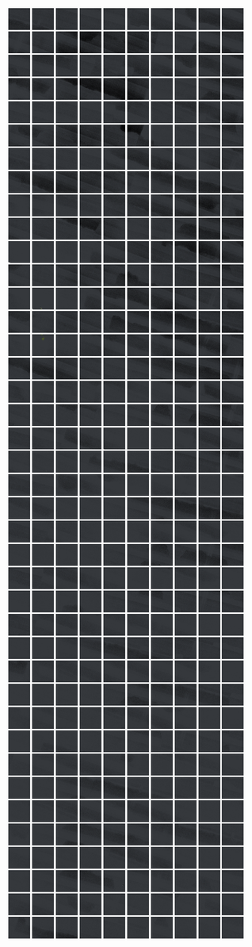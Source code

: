 <html>
<div>
<img src="https://github.com/HakkaTjakka/NL_TILE_MAP/blob/main/18/626/-1064/r.6260.-10640.png" height="44" width="44">
<img src="https://github.com/HakkaTjakka/NL_TILE_MAP/blob/main/18/626/-1064/r.6261.-10640.png" height="44" width="44">
<img src="https://github.com/HakkaTjakka/NL_TILE_MAP/blob/main/18/626/-1064/r.6262.-10640.png" height="44" width="44">
<img src="https://github.com/HakkaTjakka/NL_TILE_MAP/blob/main/18/626/-1064/r.6263.-10640.png" height="44" width="44">
<img src="https://github.com/HakkaTjakka/NL_TILE_MAP/blob/main/18/626/-1064/r.6264.-10640.png" height="44" width="44">
<img src="https://github.com/HakkaTjakka/NL_TILE_MAP/blob/main/18/626/-1064/r.6265.-10640.png" height="44" width="44">
<img src="https://github.com/HakkaTjakka/NL_TILE_MAP/blob/main/18/626/-1064/r.6266.-10640.png" height="44" width="44">
<img src="https://github.com/HakkaTjakka/NL_TILE_MAP/blob/main/18/626/-1064/r.6267.-10640.png" height="44" width="44">
<img src="https://github.com/HakkaTjakka/NL_TILE_MAP/blob/main/18/626/-1064/r.6268.-10640.png" height="44" width="44">
<img src="https://github.com/HakkaTjakka/NL_TILE_MAP/blob/main/18/626/-1064/r.6269.-10640.png" height="44" width="44">
<img src="https://github.com/HakkaTjakka/NL_TILE_MAP/blob/main/18/627/-1064/r.6270.-10640.png" height="44" width="44">
<img src="https://github.com/HakkaTjakka/NL_TILE_MAP/blob/main/18/627/-1064/r.6271.-10640.png" height="44" width="44">
<img src="https://github.com/HakkaTjakka/NL_TILE_MAP/blob/main/18/627/-1064/r.6272.-10640.png" height="44" width="44">
<img src="https://github.com/HakkaTjakka/NL_TILE_MAP/blob/main/18/627/-1064/r.6273.-10640.png" height="44" width="44">
<img src="https://github.com/HakkaTjakka/NL_TILE_MAP/blob/main/18/627/-1064/r.6274.-10640.png" height="44" width="44">
<img src="https://github.com/HakkaTjakka/NL_TILE_MAP/blob/main/18/627/-1064/r.6275.-10640.png" height="44" width="44">
<img src="https://github.com/HakkaTjakka/NL_TILE_MAP/blob/main/18/627/-1064/r.6276.-10640.png" height="44" width="44">
<img src="https://github.com/HakkaTjakka/NL_TILE_MAP/blob/main/18/627/-1064/r.6277.-10640.png" height="44" width="44">
<img src="https://github.com/HakkaTjakka/NL_TILE_MAP/blob/main/18/627/-1064/r.6278.-10640.png" height="44" width="44">
<img src="https://github.com/HakkaTjakka/NL_TILE_MAP/blob/main/18/627/-1064/r.6279.-10640.png" height="44" width="44">
<br>
<img src="https://github.com/HakkaTjakka/NL_TILE_MAP/blob/main/18/626/-1064/r.6260.-10639.png" height="44" width="44">
<img src="https://github.com/HakkaTjakka/NL_TILE_MAP/blob/main/18/626/-1064/r.6261.-10639.png" height="44" width="44">
<img src="https://github.com/HakkaTjakka/NL_TILE_MAP/blob/main/18/626/-1064/r.6262.-10639.png" height="44" width="44">
<img src="https://github.com/HakkaTjakka/NL_TILE_MAP/blob/main/18/626/-1064/r.6263.-10639.png" height="44" width="44">
<img src="https://github.com/HakkaTjakka/NL_TILE_MAP/blob/main/18/626/-1064/r.6264.-10639.png" height="44" width="44">
<img src="https://github.com/HakkaTjakka/NL_TILE_MAP/blob/main/18/626/-1064/r.6265.-10639.png" height="44" width="44">
<img src="https://github.com/HakkaTjakka/NL_TILE_MAP/blob/main/18/626/-1064/r.6266.-10639.png" height="44" width="44">
<img src="https://github.com/HakkaTjakka/NL_TILE_MAP/blob/main/18/626/-1064/r.6267.-10639.png" height="44" width="44">
<img src="https://github.com/HakkaTjakka/NL_TILE_MAP/blob/main/18/626/-1064/r.6268.-10639.png" height="44" width="44">
<img src="https://github.com/HakkaTjakka/NL_TILE_MAP/blob/main/18/626/-1064/r.6269.-10639.png" height="44" width="44">
<img src="https://github.com/HakkaTjakka/NL_TILE_MAP/blob/main/18/627/-1064/r.6270.-10639.png" height="44" width="44">
<img src="https://github.com/HakkaTjakka/NL_TILE_MAP/blob/main/18/627/-1064/r.6271.-10639.png" height="44" width="44">
<img src="https://github.com/HakkaTjakka/NL_TILE_MAP/blob/main/18/627/-1064/r.6272.-10639.png" height="44" width="44">
<img src="https://github.com/HakkaTjakka/NL_TILE_MAP/blob/main/18/627/-1064/r.6273.-10639.png" height="44" width="44">
<img src="https://github.com/HakkaTjakka/NL_TILE_MAP/blob/main/18/627/-1064/r.6274.-10639.png" height="44" width="44">
<img src="https://github.com/HakkaTjakka/NL_TILE_MAP/blob/main/18/627/-1064/r.6275.-10639.png" height="44" width="44">
<img src="https://github.com/HakkaTjakka/NL_TILE_MAP/blob/main/18/627/-1064/r.6276.-10639.png" height="44" width="44">
<img src="https://github.com/HakkaTjakka/NL_TILE_MAP/blob/main/18/627/-1064/r.6277.-10639.png" height="44" width="44">
<img src="https://github.com/HakkaTjakka/NL_TILE_MAP/blob/main/18/627/-1064/r.6278.-10639.png" height="44" width="44">
<img src="https://github.com/HakkaTjakka/NL_TILE_MAP/blob/main/18/627/-1064/r.6279.-10639.png" height="44" width="44">
<br>
<img src="https://github.com/HakkaTjakka/NL_TILE_MAP/blob/main/18/626/-1064/r.6260.-10638.png" height="44" width="44">
<img src="https://github.com/HakkaTjakka/NL_TILE_MAP/blob/main/18/626/-1064/r.6261.-10638.png" height="44" width="44">
<img src="https://github.com/HakkaTjakka/NL_TILE_MAP/blob/main/18/626/-1064/r.6262.-10638.png" height="44" width="44">
<img src="https://github.com/HakkaTjakka/NL_TILE_MAP/blob/main/18/626/-1064/r.6263.-10638.png" height="44" width="44">
<img src="https://github.com/HakkaTjakka/NL_TILE_MAP/blob/main/18/626/-1064/r.6264.-10638.png" height="44" width="44">
<img src="https://github.com/HakkaTjakka/NL_TILE_MAP/blob/main/18/626/-1064/r.6265.-10638.png" height="44" width="44">
<img src="https://github.com/HakkaTjakka/NL_TILE_MAP/blob/main/18/626/-1064/r.6266.-10638.png" height="44" width="44">
<img src="https://github.com/HakkaTjakka/NL_TILE_MAP/blob/main/18/626/-1064/r.6267.-10638.png" height="44" width="44">
<img src="https://github.com/HakkaTjakka/NL_TILE_MAP/blob/main/18/626/-1064/r.6268.-10638.png" height="44" width="44">
<img src="https://github.com/HakkaTjakka/NL_TILE_MAP/blob/main/18/626/-1064/r.6269.-10638.png" height="44" width="44">
<img src="https://github.com/HakkaTjakka/NL_TILE_MAP/blob/main/18/627/-1064/r.6270.-10638.png" height="44" width="44">
<img src="https://github.com/HakkaTjakka/NL_TILE_MAP/blob/main/18/627/-1064/r.6271.-10638.png" height="44" width="44">
<img src="https://github.com/HakkaTjakka/NL_TILE_MAP/blob/main/18/627/-1064/r.6272.-10638.png" height="44" width="44">
<img src="https://github.com/HakkaTjakka/NL_TILE_MAP/blob/main/18/627/-1064/r.6273.-10638.png" height="44" width="44">
<img src="https://github.com/HakkaTjakka/NL_TILE_MAP/blob/main/18/627/-1064/r.6274.-10638.png" height="44" width="44">
<img src="https://github.com/HakkaTjakka/NL_TILE_MAP/blob/main/18/627/-1064/r.6275.-10638.png" height="44" width="44">
<img src="https://github.com/HakkaTjakka/NL_TILE_MAP/blob/main/18/627/-1064/r.6276.-10638.png" height="44" width="44">
<img src="https://github.com/HakkaTjakka/NL_TILE_MAP/blob/main/18/627/-1064/r.6277.-10638.png" height="44" width="44">
<img src="https://github.com/HakkaTjakka/NL_TILE_MAP/blob/main/18/627/-1064/r.6278.-10638.png" height="44" width="44">
<img src="https://github.com/HakkaTjakka/NL_TILE_MAP/blob/main/18/627/-1064/r.6279.-10638.png" height="44" width="44">
<br>
<img src="https://github.com/HakkaTjakka/NL_TILE_MAP/blob/main/18/626/-1064/r.6260.-10637.png" height="44" width="44">
<img src="https://github.com/HakkaTjakka/NL_TILE_MAP/blob/main/18/626/-1064/r.6261.-10637.png" height="44" width="44">
<img src="https://github.com/HakkaTjakka/NL_TILE_MAP/blob/main/18/626/-1064/r.6262.-10637.png" height="44" width="44">
<img src="https://github.com/HakkaTjakka/NL_TILE_MAP/blob/main/18/626/-1064/r.6263.-10637.png" height="44" width="44">
<img src="https://github.com/HakkaTjakka/NL_TILE_MAP/blob/main/18/626/-1064/r.6264.-10637.png" height="44" width="44">
<img src="https://github.com/HakkaTjakka/NL_TILE_MAP/blob/main/18/626/-1064/r.6265.-10637.png" height="44" width="44">
<img src="https://github.com/HakkaTjakka/NL_TILE_MAP/blob/main/18/626/-1064/r.6266.-10637.png" height="44" width="44">
<img src="https://github.com/HakkaTjakka/NL_TILE_MAP/blob/main/18/626/-1064/r.6267.-10637.png" height="44" width="44">
<img src="https://github.com/HakkaTjakka/NL_TILE_MAP/blob/main/18/626/-1064/r.6268.-10637.png" height="44" width="44">
<img src="https://github.com/HakkaTjakka/NL_TILE_MAP/blob/main/18/626/-1064/r.6269.-10637.png" height="44" width="44">
<img src="https://github.com/HakkaTjakka/NL_TILE_MAP/blob/main/18/627/-1064/r.6270.-10637.png" height="44" width="44">
<img src="https://github.com/HakkaTjakka/NL_TILE_MAP/blob/main/18/627/-1064/r.6271.-10637.png" height="44" width="44">
<img src="https://github.com/HakkaTjakka/NL_TILE_MAP/blob/main/18/627/-1064/r.6272.-10637.png" height="44" width="44">
<img src="https://github.com/HakkaTjakka/NL_TILE_MAP/blob/main/18/627/-1064/r.6273.-10637.png" height="44" width="44">
<img src="https://github.com/HakkaTjakka/NL_TILE_MAP/blob/main/18/627/-1064/r.6274.-10637.png" height="44" width="44">
<img src="https://github.com/HakkaTjakka/NL_TILE_MAP/blob/main/18/627/-1064/r.6275.-10637.png" height="44" width="44">
<img src="https://github.com/HakkaTjakka/NL_TILE_MAP/blob/main/18/627/-1064/r.6276.-10637.png" height="44" width="44">
<img src="https://github.com/HakkaTjakka/NL_TILE_MAP/blob/main/18/627/-1064/r.6277.-10637.png" height="44" width="44">
<img src="https://github.com/HakkaTjakka/NL_TILE_MAP/blob/main/18/627/-1064/r.6278.-10637.png" height="44" width="44">
<img src="https://github.com/HakkaTjakka/NL_TILE_MAP/blob/main/18/627/-1064/r.6279.-10637.png" height="44" width="44">
<br>
<img src="https://github.com/HakkaTjakka/NL_TILE_MAP/blob/main/18/626/-1064/r.6260.-10636.png" height="44" width="44">
<img src="https://github.com/HakkaTjakka/NL_TILE_MAP/blob/main/18/626/-1064/r.6261.-10636.png" height="44" width="44">
<img src="https://github.com/HakkaTjakka/NL_TILE_MAP/blob/main/18/626/-1064/r.6262.-10636.png" height="44" width="44">
<img src="https://github.com/HakkaTjakka/NL_TILE_MAP/blob/main/18/626/-1064/r.6263.-10636.png" height="44" width="44">
<img src="https://github.com/HakkaTjakka/NL_TILE_MAP/blob/main/18/626/-1064/r.6264.-10636.png" height="44" width="44">
<img src="https://github.com/HakkaTjakka/NL_TILE_MAP/blob/main/18/626/-1064/r.6265.-10636.png" height="44" width="44">
<img src="https://github.com/HakkaTjakka/NL_TILE_MAP/blob/main/18/626/-1064/r.6266.-10636.png" height="44" width="44">
<img src="https://github.com/HakkaTjakka/NL_TILE_MAP/blob/main/18/626/-1064/r.6267.-10636.png" height="44" width="44">
<img src="https://github.com/HakkaTjakka/NL_TILE_MAP/blob/main/18/626/-1064/r.6268.-10636.png" height="44" width="44">
<img src="https://github.com/HakkaTjakka/NL_TILE_MAP/blob/main/18/626/-1064/r.6269.-10636.png" height="44" width="44">
<img src="https://github.com/HakkaTjakka/NL_TILE_MAP/blob/main/18/627/-1064/r.6270.-10636.png" height="44" width="44">
<img src="https://github.com/HakkaTjakka/NL_TILE_MAP/blob/main/18/627/-1064/r.6271.-10636.png" height="44" width="44">
<img src="https://github.com/HakkaTjakka/NL_TILE_MAP/blob/main/18/627/-1064/r.6272.-10636.png" height="44" width="44">
<img src="https://github.com/HakkaTjakka/NL_TILE_MAP/blob/main/18/627/-1064/r.6273.-10636.png" height="44" width="44">
<img src="https://github.com/HakkaTjakka/NL_TILE_MAP/blob/main/18/627/-1064/r.6274.-10636.png" height="44" width="44">
<img src="https://github.com/HakkaTjakka/NL_TILE_MAP/blob/main/18/627/-1064/r.6275.-10636.png" height="44" width="44">
<img src="https://github.com/HakkaTjakka/NL_TILE_MAP/blob/main/18/627/-1064/r.6276.-10636.png" height="44" width="44">
<img src="https://github.com/HakkaTjakka/NL_TILE_MAP/blob/main/18/627/-1064/r.6277.-10636.png" height="44" width="44">
<img src="https://github.com/HakkaTjakka/NL_TILE_MAP/blob/main/18/627/-1064/r.6278.-10636.png" height="44" width="44">
<img src="https://github.com/HakkaTjakka/NL_TILE_MAP/blob/main/18/627/-1064/r.6279.-10636.png" height="44" width="44">
<br>
<img src="https://github.com/HakkaTjakka/NL_TILE_MAP/blob/main/18/626/-1064/r.6260.-10635.png" height="44" width="44">
<img src="https://github.com/HakkaTjakka/NL_TILE_MAP/blob/main/18/626/-1064/r.6261.-10635.png" height="44" width="44">
<img src="https://github.com/HakkaTjakka/NL_TILE_MAP/blob/main/18/626/-1064/r.6262.-10635.png" height="44" width="44">
<img src="https://github.com/HakkaTjakka/NL_TILE_MAP/blob/main/18/626/-1064/r.6263.-10635.png" height="44" width="44">
<img src="https://github.com/HakkaTjakka/NL_TILE_MAP/blob/main/18/626/-1064/r.6264.-10635.png" height="44" width="44">
<img src="https://github.com/HakkaTjakka/NL_TILE_MAP/blob/main/18/626/-1064/r.6265.-10635.png" height="44" width="44">
<img src="https://github.com/HakkaTjakka/NL_TILE_MAP/blob/main/18/626/-1064/r.6266.-10635.png" height="44" width="44">
<img src="https://github.com/HakkaTjakka/NL_TILE_MAP/blob/main/18/626/-1064/r.6267.-10635.png" height="44" width="44">
<img src="https://github.com/HakkaTjakka/NL_TILE_MAP/blob/main/18/626/-1064/r.6268.-10635.png" height="44" width="44">
<img src="https://github.com/HakkaTjakka/NL_TILE_MAP/blob/main/18/626/-1064/r.6269.-10635.png" height="44" width="44">
<img src="https://github.com/HakkaTjakka/NL_TILE_MAP/blob/main/18/627/-1064/r.6270.-10635.png" height="44" width="44">
<img src="https://github.com/HakkaTjakka/NL_TILE_MAP/blob/main/18/627/-1064/r.6271.-10635.png" height="44" width="44">
<img src="https://github.com/HakkaTjakka/NL_TILE_MAP/blob/main/18/627/-1064/r.6272.-10635.png" height="44" width="44">
<img src="https://github.com/HakkaTjakka/NL_TILE_MAP/blob/main/18/627/-1064/r.6273.-10635.png" height="44" width="44">
<img src="https://github.com/HakkaTjakka/NL_TILE_MAP/blob/main/18/627/-1064/r.6274.-10635.png" height="44" width="44">
<img src="https://github.com/HakkaTjakka/NL_TILE_MAP/blob/main/18/627/-1064/r.6275.-10635.png" height="44" width="44">
<img src="https://github.com/HakkaTjakka/NL_TILE_MAP/blob/main/18/627/-1064/r.6276.-10635.png" height="44" width="44">
<img src="https://github.com/HakkaTjakka/NL_TILE_MAP/blob/main/18/627/-1064/r.6277.-10635.png" height="44" width="44">
<img src="https://github.com/HakkaTjakka/NL_TILE_MAP/blob/main/18/627/-1064/r.6278.-10635.png" height="44" width="44">
<img src="https://github.com/HakkaTjakka/NL_TILE_MAP/blob/main/18/627/-1064/r.6279.-10635.png" height="44" width="44">
<br>
<img src="https://github.com/HakkaTjakka/NL_TILE_MAP/blob/main/18/626/-1064/r.6260.-10634.png" height="44" width="44">
<img src="https://github.com/HakkaTjakka/NL_TILE_MAP/blob/main/18/626/-1064/r.6261.-10634.png" height="44" width="44">
<img src="https://github.com/HakkaTjakka/NL_TILE_MAP/blob/main/18/626/-1064/r.6262.-10634.png" height="44" width="44">
<img src="https://github.com/HakkaTjakka/NL_TILE_MAP/blob/main/18/626/-1064/r.6263.-10634.png" height="44" width="44">
<img src="https://github.com/HakkaTjakka/NL_TILE_MAP/blob/main/18/626/-1064/r.6264.-10634.png" height="44" width="44">
<img src="https://github.com/HakkaTjakka/NL_TILE_MAP/blob/main/18/626/-1064/r.6265.-10634.png" height="44" width="44">
<img src="https://github.com/HakkaTjakka/NL_TILE_MAP/blob/main/18/626/-1064/r.6266.-10634.png" height="44" width="44">
<img src="https://github.com/HakkaTjakka/NL_TILE_MAP/blob/main/18/626/-1064/r.6267.-10634.png" height="44" width="44">
<img src="https://github.com/HakkaTjakka/NL_TILE_MAP/blob/main/18/626/-1064/r.6268.-10634.png" height="44" width="44">
<img src="https://github.com/HakkaTjakka/NL_TILE_MAP/blob/main/18/626/-1064/r.6269.-10634.png" height="44" width="44">
<img src="https://github.com/HakkaTjakka/NL_TILE_MAP/blob/main/18/627/-1064/r.6270.-10634.png" height="44" width="44">
<img src="https://github.com/HakkaTjakka/NL_TILE_MAP/blob/main/18/627/-1064/r.6271.-10634.png" height="44" width="44">
<img src="https://github.com/HakkaTjakka/NL_TILE_MAP/blob/main/18/627/-1064/r.6272.-10634.png" height="44" width="44">
<img src="https://github.com/HakkaTjakka/NL_TILE_MAP/blob/main/18/627/-1064/r.6273.-10634.png" height="44" width="44">
<img src="https://github.com/HakkaTjakka/NL_TILE_MAP/blob/main/18/627/-1064/r.6274.-10634.png" height="44" width="44">
<img src="https://github.com/HakkaTjakka/NL_TILE_MAP/blob/main/18/627/-1064/r.6275.-10634.png" height="44" width="44">
<img src="https://github.com/HakkaTjakka/NL_TILE_MAP/blob/main/18/627/-1064/r.6276.-10634.png" height="44" width="44">
<img src="https://github.com/HakkaTjakka/NL_TILE_MAP/blob/main/18/627/-1064/r.6277.-10634.png" height="44" width="44">
<img src="https://github.com/HakkaTjakka/NL_TILE_MAP/blob/main/18/627/-1064/r.6278.-10634.png" height="44" width="44">
<img src="https://github.com/HakkaTjakka/NL_TILE_MAP/blob/main/18/627/-1064/r.6279.-10634.png" height="44" width="44">
<br>
<img src="https://github.com/HakkaTjakka/NL_TILE_MAP/blob/main/18/626/-1064/r.6260.-10633.png" height="44" width="44">
<img src="https://github.com/HakkaTjakka/NL_TILE_MAP/blob/main/18/626/-1064/r.6261.-10633.png" height="44" width="44">
<img src="https://github.com/HakkaTjakka/NL_TILE_MAP/blob/main/18/626/-1064/r.6262.-10633.png" height="44" width="44">
<img src="https://github.com/HakkaTjakka/NL_TILE_MAP/blob/main/18/626/-1064/r.6263.-10633.png" height="44" width="44">
<img src="https://github.com/HakkaTjakka/NL_TILE_MAP/blob/main/18/626/-1064/r.6264.-10633.png" height="44" width="44">
<img src="https://github.com/HakkaTjakka/NL_TILE_MAP/blob/main/18/626/-1064/r.6265.-10633.png" height="44" width="44">
<img src="https://github.com/HakkaTjakka/NL_TILE_MAP/blob/main/18/626/-1064/r.6266.-10633.png" height="44" width="44">
<img src="https://github.com/HakkaTjakka/NL_TILE_MAP/blob/main/18/626/-1064/r.6267.-10633.png" height="44" width="44">
<img src="https://github.com/HakkaTjakka/NL_TILE_MAP/blob/main/18/626/-1064/r.6268.-10633.png" height="44" width="44">
<img src="https://github.com/HakkaTjakka/NL_TILE_MAP/blob/main/18/626/-1064/r.6269.-10633.png" height="44" width="44">
<img src="https://github.com/HakkaTjakka/NL_TILE_MAP/blob/main/18/627/-1064/r.6270.-10633.png" height="44" width="44">
<img src="https://github.com/HakkaTjakka/NL_TILE_MAP/blob/main/18/627/-1064/r.6271.-10633.png" height="44" width="44">
<img src="https://github.com/HakkaTjakka/NL_TILE_MAP/blob/main/18/627/-1064/r.6272.-10633.png" height="44" width="44">
<img src="https://github.com/HakkaTjakka/NL_TILE_MAP/blob/main/18/627/-1064/r.6273.-10633.png" height="44" width="44">
<img src="https://github.com/HakkaTjakka/NL_TILE_MAP/blob/main/18/627/-1064/r.6274.-10633.png" height="44" width="44">
<img src="https://github.com/HakkaTjakka/NL_TILE_MAP/blob/main/18/627/-1064/r.6275.-10633.png" height="44" width="44">
<img src="https://github.com/HakkaTjakka/NL_TILE_MAP/blob/main/18/627/-1064/r.6276.-10633.png" height="44" width="44">
<img src="https://github.com/HakkaTjakka/NL_TILE_MAP/blob/main/18/627/-1064/r.6277.-10633.png" height="44" width="44">
<img src="https://github.com/HakkaTjakka/NL_TILE_MAP/blob/main/18/627/-1064/r.6278.-10633.png" height="44" width="44">
<img src="https://github.com/HakkaTjakka/NL_TILE_MAP/blob/main/18/627/-1064/r.6279.-10633.png" height="44" width="44">
<br>
<img src="https://github.com/HakkaTjakka/NL_TILE_MAP/blob/main/18/626/-1064/r.6260.-10632.png" height="44" width="44">
<img src="https://github.com/HakkaTjakka/NL_TILE_MAP/blob/main/18/626/-1064/r.6261.-10632.png" height="44" width="44">
<img src="https://github.com/HakkaTjakka/NL_TILE_MAP/blob/main/18/626/-1064/r.6262.-10632.png" height="44" width="44">
<img src="https://github.com/HakkaTjakka/NL_TILE_MAP/blob/main/18/626/-1064/r.6263.-10632.png" height="44" width="44">
<img src="https://github.com/HakkaTjakka/NL_TILE_MAP/blob/main/18/626/-1064/r.6264.-10632.png" height="44" width="44">
<img src="https://github.com/HakkaTjakka/NL_TILE_MAP/blob/main/18/626/-1064/r.6265.-10632.png" height="44" width="44">
<img src="https://github.com/HakkaTjakka/NL_TILE_MAP/blob/main/18/626/-1064/r.6266.-10632.png" height="44" width="44">
<img src="https://github.com/HakkaTjakka/NL_TILE_MAP/blob/main/18/626/-1064/r.6267.-10632.png" height="44" width="44">
<img src="https://github.com/HakkaTjakka/NL_TILE_MAP/blob/main/18/626/-1064/r.6268.-10632.png" height="44" width="44">
<img src="https://github.com/HakkaTjakka/NL_TILE_MAP/blob/main/18/626/-1064/r.6269.-10632.png" height="44" width="44">
<img src="https://github.com/HakkaTjakka/NL_TILE_MAP/blob/main/18/627/-1064/r.6270.-10632.png" height="44" width="44">
<img src="https://github.com/HakkaTjakka/NL_TILE_MAP/blob/main/18/627/-1064/r.6271.-10632.png" height="44" width="44">
<img src="https://github.com/HakkaTjakka/NL_TILE_MAP/blob/main/18/627/-1064/r.6272.-10632.png" height="44" width="44">
<img src="https://github.com/HakkaTjakka/NL_TILE_MAP/blob/main/18/627/-1064/r.6273.-10632.png" height="44" width="44">
<img src="https://github.com/HakkaTjakka/NL_TILE_MAP/blob/main/18/627/-1064/r.6274.-10632.png" height="44" width="44">
<img src="https://github.com/HakkaTjakka/NL_TILE_MAP/blob/main/18/627/-1064/r.6275.-10632.png" height="44" width="44">
<img src="https://github.com/HakkaTjakka/NL_TILE_MAP/blob/main/18/627/-1064/r.6276.-10632.png" height="44" width="44">
<img src="https://github.com/HakkaTjakka/NL_TILE_MAP/blob/main/18/627/-1064/r.6277.-10632.png" height="44" width="44">
<img src="https://github.com/HakkaTjakka/NL_TILE_MAP/blob/main/18/627/-1064/r.6278.-10632.png" height="44" width="44">
<img src="https://github.com/HakkaTjakka/NL_TILE_MAP/blob/main/18/627/-1064/r.6279.-10632.png" height="44" width="44">
<br>
<img src="https://github.com/HakkaTjakka/NL_TILE_MAP/blob/main/18/626/-1064/r.6260.-10631.png" height="44" width="44">
<img src="https://github.com/HakkaTjakka/NL_TILE_MAP/blob/main/18/626/-1064/r.6261.-10631.png" height="44" width="44">
<img src="https://github.com/HakkaTjakka/NL_TILE_MAP/blob/main/18/626/-1064/r.6262.-10631.png" height="44" width="44">
<img src="https://github.com/HakkaTjakka/NL_TILE_MAP/blob/main/18/626/-1064/r.6263.-10631.png" height="44" width="44">
<img src="https://github.com/HakkaTjakka/NL_TILE_MAP/blob/main/18/626/-1064/r.6264.-10631.png" height="44" width="44">
<img src="https://github.com/HakkaTjakka/NL_TILE_MAP/blob/main/18/626/-1064/r.6265.-10631.png" height="44" width="44">
<img src="https://github.com/HakkaTjakka/NL_TILE_MAP/blob/main/18/626/-1064/r.6266.-10631.png" height="44" width="44">
<img src="https://github.com/HakkaTjakka/NL_TILE_MAP/blob/main/18/626/-1064/r.6267.-10631.png" height="44" width="44">
<img src="https://github.com/HakkaTjakka/NL_TILE_MAP/blob/main/18/626/-1064/r.6268.-10631.png" height="44" width="44">
<img src="https://github.com/HakkaTjakka/NL_TILE_MAP/blob/main/18/626/-1064/r.6269.-10631.png" height="44" width="44">
<img src="https://github.com/HakkaTjakka/NL_TILE_MAP/blob/main/18/627/-1064/r.6270.-10631.png" height="44" width="44">
<img src="https://github.com/HakkaTjakka/NL_TILE_MAP/blob/main/18/627/-1064/r.6271.-10631.png" height="44" width="44">
<img src="https://github.com/HakkaTjakka/NL_TILE_MAP/blob/main/18/627/-1064/r.6272.-10631.png" height="44" width="44">
<img src="https://github.com/HakkaTjakka/NL_TILE_MAP/blob/main/18/627/-1064/r.6273.-10631.png" height="44" width="44">
<img src="https://github.com/HakkaTjakka/NL_TILE_MAP/blob/main/18/627/-1064/r.6274.-10631.png" height="44" width="44">
<img src="https://github.com/HakkaTjakka/NL_TILE_MAP/blob/main/18/627/-1064/r.6275.-10631.png" height="44" width="44">
<img src="https://github.com/HakkaTjakka/NL_TILE_MAP/blob/main/18/627/-1064/r.6276.-10631.png" height="44" width="44">
<img src="https://github.com/HakkaTjakka/NL_TILE_MAP/blob/main/18/627/-1064/r.6277.-10631.png" height="44" width="44">
<img src="https://github.com/HakkaTjakka/NL_TILE_MAP/blob/main/18/627/-1064/r.6278.-10631.png" height="44" width="44">
<img src="https://github.com/HakkaTjakka/NL_TILE_MAP/blob/main/18/627/-1064/r.6279.-10631.png" height="44" width="44">
<br>
<img src="https://github.com/HakkaTjakka/NL_TILE_MAP/blob/main/18/626/-1063/r.6260.-10630.png" height="44" width="44">
<img src="https://github.com/HakkaTjakka/NL_TILE_MAP/blob/main/18/626/-1063/r.6261.-10630.png" height="44" width="44">
<img src="https://github.com/HakkaTjakka/NL_TILE_MAP/blob/main/18/626/-1063/r.6262.-10630.png" height="44" width="44">
<img src="https://github.com/HakkaTjakka/NL_TILE_MAP/blob/main/18/626/-1063/r.6263.-10630.png" height="44" width="44">
<img src="https://github.com/HakkaTjakka/NL_TILE_MAP/blob/main/18/626/-1063/r.6264.-10630.png" height="44" width="44">
<img src="https://github.com/HakkaTjakka/NL_TILE_MAP/blob/main/18/626/-1063/r.6265.-10630.png" height="44" width="44">
<img src="https://github.com/HakkaTjakka/NL_TILE_MAP/blob/main/18/626/-1063/r.6266.-10630.png" height="44" width="44">
<img src="https://github.com/HakkaTjakka/NL_TILE_MAP/blob/main/18/626/-1063/r.6267.-10630.png" height="44" width="44">
<img src="https://github.com/HakkaTjakka/NL_TILE_MAP/blob/main/18/626/-1063/r.6268.-10630.png" height="44" width="44">
<img src="https://github.com/HakkaTjakka/NL_TILE_MAP/blob/main/18/626/-1063/r.6269.-10630.png" height="44" width="44">
<img src="https://github.com/HakkaTjakka/NL_TILE_MAP/blob/main/18/627/-1063/r.6270.-10630.png" height="44" width="44">
<img src="https://github.com/HakkaTjakka/NL_TILE_MAP/blob/main/18/627/-1063/r.6271.-10630.png" height="44" width="44">
<img src="https://github.com/HakkaTjakka/NL_TILE_MAP/blob/main/18/627/-1063/r.6272.-10630.png" height="44" width="44">
<img src="https://github.com/HakkaTjakka/NL_TILE_MAP/blob/main/18/627/-1063/r.6273.-10630.png" height="44" width="44">
<img src="https://github.com/HakkaTjakka/NL_TILE_MAP/blob/main/18/627/-1063/r.6274.-10630.png" height="44" width="44">
<img src="https://github.com/HakkaTjakka/NL_TILE_MAP/blob/main/18/627/-1063/r.6275.-10630.png" height="44" width="44">
<img src="https://github.com/HakkaTjakka/NL_TILE_MAP/blob/main/18/627/-1063/r.6276.-10630.png" height="44" width="44">
<img src="https://github.com/HakkaTjakka/NL_TILE_MAP/blob/main/18/627/-1063/r.6277.-10630.png" height="44" width="44">
<img src="https://github.com/HakkaTjakka/NL_TILE_MAP/blob/main/18/627/-1063/r.6278.-10630.png" height="44" width="44">
<img src="https://github.com/HakkaTjakka/NL_TILE_MAP/blob/main/18/627/-1063/r.6279.-10630.png" height="44" width="44">
<br>
<img src="https://github.com/HakkaTjakka/NL_TILE_MAP/blob/main/18/626/-1063/r.6260.-10629.png" height="44" width="44">
<img src="https://github.com/HakkaTjakka/NL_TILE_MAP/blob/main/18/626/-1063/r.6261.-10629.png" height="44" width="44">
<img src="https://github.com/HakkaTjakka/NL_TILE_MAP/blob/main/18/626/-1063/r.6262.-10629.png" height="44" width="44">
<img src="https://github.com/HakkaTjakka/NL_TILE_MAP/blob/main/18/626/-1063/r.6263.-10629.png" height="44" width="44">
<img src="https://github.com/HakkaTjakka/NL_TILE_MAP/blob/main/18/626/-1063/r.6264.-10629.png" height="44" width="44">
<img src="https://github.com/HakkaTjakka/NL_TILE_MAP/blob/main/18/626/-1063/r.6265.-10629.png" height="44" width="44">
<img src="https://github.com/HakkaTjakka/NL_TILE_MAP/blob/main/18/626/-1063/r.6266.-10629.png" height="44" width="44">
<img src="https://github.com/HakkaTjakka/NL_TILE_MAP/blob/main/18/626/-1063/r.6267.-10629.png" height="44" width="44">
<img src="https://github.com/HakkaTjakka/NL_TILE_MAP/blob/main/18/626/-1063/r.6268.-10629.png" height="44" width="44">
<img src="https://github.com/HakkaTjakka/NL_TILE_MAP/blob/main/18/626/-1063/r.6269.-10629.png" height="44" width="44">
<img src="https://github.com/HakkaTjakka/NL_TILE_MAP/blob/main/18/627/-1063/r.6270.-10629.png" height="44" width="44">
<img src="https://github.com/HakkaTjakka/NL_TILE_MAP/blob/main/18/627/-1063/r.6271.-10629.png" height="44" width="44">
<img src="https://github.com/HakkaTjakka/NL_TILE_MAP/blob/main/18/627/-1063/r.6272.-10629.png" height="44" width="44">
<img src="https://github.com/HakkaTjakka/NL_TILE_MAP/blob/main/18/627/-1063/r.6273.-10629.png" height="44" width="44">
<img src="https://github.com/HakkaTjakka/NL_TILE_MAP/blob/main/18/627/-1063/r.6274.-10629.png" height="44" width="44">
<img src="https://github.com/HakkaTjakka/NL_TILE_MAP/blob/main/18/627/-1063/r.6275.-10629.png" height="44" width="44">
<img src="https://github.com/HakkaTjakka/NL_TILE_MAP/blob/main/18/627/-1063/r.6276.-10629.png" height="44" width="44">
<img src="https://github.com/HakkaTjakka/NL_TILE_MAP/blob/main/18/627/-1063/r.6277.-10629.png" height="44" width="44">
<img src="https://github.com/HakkaTjakka/NL_TILE_MAP/blob/main/18/627/-1063/r.6278.-10629.png" height="44" width="44">
<img src="https://github.com/HakkaTjakka/NL_TILE_MAP/blob/main/18/627/-1063/r.6279.-10629.png" height="44" width="44">
<br>
<img src="https://github.com/HakkaTjakka/NL_TILE_MAP/blob/main/18/626/-1063/r.6260.-10628.png" height="44" width="44">
<img src="https://github.com/HakkaTjakka/NL_TILE_MAP/blob/main/18/626/-1063/r.6261.-10628.png" height="44" width="44">
<img src="https://github.com/HakkaTjakka/NL_TILE_MAP/blob/main/18/626/-1063/r.6262.-10628.png" height="44" width="44">
<img src="https://github.com/HakkaTjakka/NL_TILE_MAP/blob/main/18/626/-1063/r.6263.-10628.png" height="44" width="44">
<img src="https://github.com/HakkaTjakka/NL_TILE_MAP/blob/main/18/626/-1063/r.6264.-10628.png" height="44" width="44">
<img src="https://github.com/HakkaTjakka/NL_TILE_MAP/blob/main/18/626/-1063/r.6265.-10628.png" height="44" width="44">
<img src="https://github.com/HakkaTjakka/NL_TILE_MAP/blob/main/18/626/-1063/r.6266.-10628.png" height="44" width="44">
<img src="https://github.com/HakkaTjakka/NL_TILE_MAP/blob/main/18/626/-1063/r.6267.-10628.png" height="44" width="44">
<img src="https://github.com/HakkaTjakka/NL_TILE_MAP/blob/main/18/626/-1063/r.6268.-10628.png" height="44" width="44">
<img src="https://github.com/HakkaTjakka/NL_TILE_MAP/blob/main/18/626/-1063/r.6269.-10628.png" height="44" width="44">
<img src="https://github.com/HakkaTjakka/NL_TILE_MAP/blob/main/18/627/-1063/r.6270.-10628.png" height="44" width="44">
<img src="https://github.com/HakkaTjakka/NL_TILE_MAP/blob/main/18/627/-1063/r.6271.-10628.png" height="44" width="44">
<img src="https://github.com/HakkaTjakka/NL_TILE_MAP/blob/main/18/627/-1063/r.6272.-10628.png" height="44" width="44">
<img src="https://github.com/HakkaTjakka/NL_TILE_MAP/blob/main/18/627/-1063/r.6273.-10628.png" height="44" width="44">
<img src="https://github.com/HakkaTjakka/NL_TILE_MAP/blob/main/18/627/-1063/r.6274.-10628.png" height="44" width="44">
<img src="https://github.com/HakkaTjakka/NL_TILE_MAP/blob/main/18/627/-1063/r.6275.-10628.png" height="44" width="44">
<img src="https://github.com/HakkaTjakka/NL_TILE_MAP/blob/main/18/627/-1063/r.6276.-10628.png" height="44" width="44">
<img src="https://github.com/HakkaTjakka/NL_TILE_MAP/blob/main/18/627/-1063/r.6277.-10628.png" height="44" width="44">
<img src="https://github.com/HakkaTjakka/NL_TILE_MAP/blob/main/18/627/-1063/r.6278.-10628.png" height="44" width="44">
<img src="https://github.com/HakkaTjakka/NL_TILE_MAP/blob/main/18/627/-1063/r.6279.-10628.png" height="44" width="44">
<br>
<img src="https://github.com/HakkaTjakka/NL_TILE_MAP/blob/main/18/626/-1063/r.6260.-10627.png" height="44" width="44">
<img src="https://github.com/HakkaTjakka/NL_TILE_MAP/blob/main/18/626/-1063/r.6261.-10627.png" height="44" width="44">
<img src="https://github.com/HakkaTjakka/NL_TILE_MAP/blob/main/18/626/-1063/r.6262.-10627.png" height="44" width="44">
<img src="https://github.com/HakkaTjakka/NL_TILE_MAP/blob/main/18/626/-1063/r.6263.-10627.png" height="44" width="44">
<img src="https://github.com/HakkaTjakka/NL_TILE_MAP/blob/main/18/626/-1063/r.6264.-10627.png" height="44" width="44">
<img src="https://github.com/HakkaTjakka/NL_TILE_MAP/blob/main/18/626/-1063/r.6265.-10627.png" height="44" width="44">
<img src="https://github.com/HakkaTjakka/NL_TILE_MAP/blob/main/18/626/-1063/r.6266.-10627.png" height="44" width="44">
<img src="https://github.com/HakkaTjakka/NL_TILE_MAP/blob/main/18/626/-1063/r.6267.-10627.png" height="44" width="44">
<img src="https://github.com/HakkaTjakka/NL_TILE_MAP/blob/main/18/626/-1063/r.6268.-10627.png" height="44" width="44">
<img src="https://github.com/HakkaTjakka/NL_TILE_MAP/blob/main/18/626/-1063/r.6269.-10627.png" height="44" width="44">
<img src="https://github.com/HakkaTjakka/NL_TILE_MAP/blob/main/18/627/-1063/r.6270.-10627.png" height="44" width="44">
<img src="https://github.com/HakkaTjakka/NL_TILE_MAP/blob/main/18/627/-1063/r.6271.-10627.png" height="44" width="44">
<img src="https://github.com/HakkaTjakka/NL_TILE_MAP/blob/main/18/627/-1063/r.6272.-10627.png" height="44" width="44">
<img src="https://github.com/HakkaTjakka/NL_TILE_MAP/blob/main/18/627/-1063/r.6273.-10627.png" height="44" width="44">
<img src="https://github.com/HakkaTjakka/NL_TILE_MAP/blob/main/18/627/-1063/r.6274.-10627.png" height="44" width="44">
<img src="https://github.com/HakkaTjakka/NL_TILE_MAP/blob/main/18/627/-1063/r.6275.-10627.png" height="44" width="44">
<img src="https://github.com/HakkaTjakka/NL_TILE_MAP/blob/main/18/627/-1063/r.6276.-10627.png" height="44" width="44">
<img src="https://github.com/HakkaTjakka/NL_TILE_MAP/blob/main/18/627/-1063/r.6277.-10627.png" height="44" width="44">
<img src="https://github.com/HakkaTjakka/NL_TILE_MAP/blob/main/18/627/-1063/r.6278.-10627.png" height="44" width="44">
<img src="https://github.com/HakkaTjakka/NL_TILE_MAP/blob/main/18/627/-1063/r.6279.-10627.png" height="44" width="44">
<br>
<img src="https://github.com/HakkaTjakka/NL_TILE_MAP/blob/main/18/626/-1063/r.6260.-10626.png" height="44" width="44">
<img src="https://github.com/HakkaTjakka/NL_TILE_MAP/blob/main/18/626/-1063/r.6261.-10626.png" height="44" width="44">
<img src="https://github.com/HakkaTjakka/NL_TILE_MAP/blob/main/18/626/-1063/r.6262.-10626.png" height="44" width="44">
<img src="https://github.com/HakkaTjakka/NL_TILE_MAP/blob/main/18/626/-1063/r.6263.-10626.png" height="44" width="44">
<img src="https://github.com/HakkaTjakka/NL_TILE_MAP/blob/main/18/626/-1063/r.6264.-10626.png" height="44" width="44">
<img src="https://github.com/HakkaTjakka/NL_TILE_MAP/blob/main/18/626/-1063/r.6265.-10626.png" height="44" width="44">
<img src="https://github.com/HakkaTjakka/NL_TILE_MAP/blob/main/18/626/-1063/r.6266.-10626.png" height="44" width="44">
<img src="https://github.com/HakkaTjakka/NL_TILE_MAP/blob/main/18/626/-1063/r.6267.-10626.png" height="44" width="44">
<img src="https://github.com/HakkaTjakka/NL_TILE_MAP/blob/main/18/626/-1063/r.6268.-10626.png" height="44" width="44">
<img src="https://github.com/HakkaTjakka/NL_TILE_MAP/blob/main/18/626/-1063/r.6269.-10626.png" height="44" width="44">
<img src="https://github.com/HakkaTjakka/NL_TILE_MAP/blob/main/18/627/-1063/r.6270.-10626.png" height="44" width="44">
<img src="https://github.com/HakkaTjakka/NL_TILE_MAP/blob/main/18/627/-1063/r.6271.-10626.png" height="44" width="44">
<img src="https://github.com/HakkaTjakka/NL_TILE_MAP/blob/main/18/627/-1063/r.6272.-10626.png" height="44" width="44">
<img src="https://github.com/HakkaTjakka/NL_TILE_MAP/blob/main/18/627/-1063/r.6273.-10626.png" height="44" width="44">
<img src="https://github.com/HakkaTjakka/NL_TILE_MAP/blob/main/18/627/-1063/r.6274.-10626.png" height="44" width="44">
<img src="https://github.com/HakkaTjakka/NL_TILE_MAP/blob/main/18/627/-1063/r.6275.-10626.png" height="44" width="44">
<img src="https://github.com/HakkaTjakka/NL_TILE_MAP/blob/main/18/627/-1063/r.6276.-10626.png" height="44" width="44">
<img src="https://github.com/HakkaTjakka/NL_TILE_MAP/blob/main/18/627/-1063/r.6277.-10626.png" height="44" width="44">
<img src="https://github.com/HakkaTjakka/NL_TILE_MAP/blob/main/18/627/-1063/r.6278.-10626.png" height="44" width="44">
<img src="https://github.com/HakkaTjakka/NL_TILE_MAP/blob/main/18/627/-1063/r.6279.-10626.png" height="44" width="44">
<br>
<img src="https://github.com/HakkaTjakka/NL_TILE_MAP/blob/main/18/626/-1063/r.6260.-10625.png" height="44" width="44">
<img src="https://github.com/HakkaTjakka/NL_TILE_MAP/blob/main/18/626/-1063/r.6261.-10625.png" height="44" width="44">
<img src="https://github.com/HakkaTjakka/NL_TILE_MAP/blob/main/18/626/-1063/r.6262.-10625.png" height="44" width="44">
<img src="https://github.com/HakkaTjakka/NL_TILE_MAP/blob/main/18/626/-1063/r.6263.-10625.png" height="44" width="44">
<img src="https://github.com/HakkaTjakka/NL_TILE_MAP/blob/main/18/626/-1063/r.6264.-10625.png" height="44" width="44">
<img src="https://github.com/HakkaTjakka/NL_TILE_MAP/blob/main/18/626/-1063/r.6265.-10625.png" height="44" width="44">
<img src="https://github.com/HakkaTjakka/NL_TILE_MAP/blob/main/18/626/-1063/r.6266.-10625.png" height="44" width="44">
<img src="https://github.com/HakkaTjakka/NL_TILE_MAP/blob/main/18/626/-1063/r.6267.-10625.png" height="44" width="44">
<img src="https://github.com/HakkaTjakka/NL_TILE_MAP/blob/main/18/626/-1063/r.6268.-10625.png" height="44" width="44">
<img src="https://github.com/HakkaTjakka/NL_TILE_MAP/blob/main/18/626/-1063/r.6269.-10625.png" height="44" width="44">
<img src="https://github.com/HakkaTjakka/NL_TILE_MAP/blob/main/18/627/-1063/r.6270.-10625.png" height="44" width="44">
<img src="https://github.com/HakkaTjakka/NL_TILE_MAP/blob/main/18/627/-1063/r.6271.-10625.png" height="44" width="44">
<img src="https://github.com/HakkaTjakka/NL_TILE_MAP/blob/main/18/627/-1063/r.6272.-10625.png" height="44" width="44">
<img src="https://github.com/HakkaTjakka/NL_TILE_MAP/blob/main/18/627/-1063/r.6273.-10625.png" height="44" width="44">
<img src="https://github.com/HakkaTjakka/NL_TILE_MAP/blob/main/18/627/-1063/r.6274.-10625.png" height="44" width="44">
<img src="https://github.com/HakkaTjakka/NL_TILE_MAP/blob/main/18/627/-1063/r.6275.-10625.png" height="44" width="44">
<img src="https://github.com/HakkaTjakka/NL_TILE_MAP/blob/main/18/627/-1063/r.6276.-10625.png" height="44" width="44">
<img src="https://github.com/HakkaTjakka/NL_TILE_MAP/blob/main/18/627/-1063/r.6277.-10625.png" height="44" width="44">
<img src="https://github.com/HakkaTjakka/NL_TILE_MAP/blob/main/18/627/-1063/r.6278.-10625.png" height="44" width="44">
<img src="https://github.com/HakkaTjakka/NL_TILE_MAP/blob/main/18/627/-1063/r.6279.-10625.png" height="44" width="44">
<br>
<img src="https://github.com/HakkaTjakka/NL_TILE_MAP/blob/main/18/626/-1063/r.6260.-10624.png" height="44" width="44">
<img src="https://github.com/HakkaTjakka/NL_TILE_MAP/blob/main/18/626/-1063/r.6261.-10624.png" height="44" width="44">
<img src="https://github.com/HakkaTjakka/NL_TILE_MAP/blob/main/18/626/-1063/r.6262.-10624.png" height="44" width="44">
<img src="https://github.com/HakkaTjakka/NL_TILE_MAP/blob/main/18/626/-1063/r.6263.-10624.png" height="44" width="44">
<img src="https://github.com/HakkaTjakka/NL_TILE_MAP/blob/main/18/626/-1063/r.6264.-10624.png" height="44" width="44">
<img src="https://github.com/HakkaTjakka/NL_TILE_MAP/blob/main/18/626/-1063/r.6265.-10624.png" height="44" width="44">
<img src="https://github.com/HakkaTjakka/NL_TILE_MAP/blob/main/18/626/-1063/r.6266.-10624.png" height="44" width="44">
<img src="https://github.com/HakkaTjakka/NL_TILE_MAP/blob/main/18/626/-1063/r.6267.-10624.png" height="44" width="44">
<img src="https://github.com/HakkaTjakka/NL_TILE_MAP/blob/main/18/626/-1063/r.6268.-10624.png" height="44" width="44">
<img src="https://github.com/HakkaTjakka/NL_TILE_MAP/blob/main/18/626/-1063/r.6269.-10624.png" height="44" width="44">
<img src="https://github.com/HakkaTjakka/NL_TILE_MAP/blob/main/18/627/-1063/r.6270.-10624.png" height="44" width="44">
<img src="https://github.com/HakkaTjakka/NL_TILE_MAP/blob/main/18/627/-1063/r.6271.-10624.png" height="44" width="44">
<img src="https://github.com/HakkaTjakka/NL_TILE_MAP/blob/main/18/627/-1063/r.6272.-10624.png" height="44" width="44">
<img src="https://github.com/HakkaTjakka/NL_TILE_MAP/blob/main/18/627/-1063/r.6273.-10624.png" height="44" width="44">
<img src="https://github.com/HakkaTjakka/NL_TILE_MAP/blob/main/18/627/-1063/r.6274.-10624.png" height="44" width="44">
<img src="https://github.com/HakkaTjakka/NL_TILE_MAP/blob/main/18/627/-1063/r.6275.-10624.png" height="44" width="44">
<img src="https://github.com/HakkaTjakka/NL_TILE_MAP/blob/main/18/627/-1063/r.6276.-10624.png" height="44" width="44">
<img src="https://github.com/HakkaTjakka/NL_TILE_MAP/blob/main/18/627/-1063/r.6277.-10624.png" height="44" width="44">
<img src="https://github.com/HakkaTjakka/NL_TILE_MAP/blob/main/18/627/-1063/r.6278.-10624.png" height="44" width="44">
<img src="https://github.com/HakkaTjakka/NL_TILE_MAP/blob/main/18/627/-1063/r.6279.-10624.png" height="44" width="44">
<br>
<img src="https://github.com/HakkaTjakka/NL_TILE_MAP/blob/main/18/626/-1063/r.6260.-10623.png" height="44" width="44">
<img src="https://github.com/HakkaTjakka/NL_TILE_MAP/blob/main/18/626/-1063/r.6261.-10623.png" height="44" width="44">
<img src="https://github.com/HakkaTjakka/NL_TILE_MAP/blob/main/18/626/-1063/r.6262.-10623.png" height="44" width="44">
<img src="https://github.com/HakkaTjakka/NL_TILE_MAP/blob/main/18/626/-1063/r.6263.-10623.png" height="44" width="44">
<img src="https://github.com/HakkaTjakka/NL_TILE_MAP/blob/main/18/626/-1063/r.6264.-10623.png" height="44" width="44">
<img src="https://github.com/HakkaTjakka/NL_TILE_MAP/blob/main/18/626/-1063/r.6265.-10623.png" height="44" width="44">
<img src="https://github.com/HakkaTjakka/NL_TILE_MAP/blob/main/18/626/-1063/r.6266.-10623.png" height="44" width="44">
<img src="https://github.com/HakkaTjakka/NL_TILE_MAP/blob/main/18/626/-1063/r.6267.-10623.png" height="44" width="44">
<img src="https://github.com/HakkaTjakka/NL_TILE_MAP/blob/main/18/626/-1063/r.6268.-10623.png" height="44" width="44">
<img src="https://github.com/HakkaTjakka/NL_TILE_MAP/blob/main/18/626/-1063/r.6269.-10623.png" height="44" width="44">
<img src="https://github.com/HakkaTjakka/NL_TILE_MAP/blob/main/18/627/-1063/r.6270.-10623.png" height="44" width="44">
<img src="https://github.com/HakkaTjakka/NL_TILE_MAP/blob/main/18/627/-1063/r.6271.-10623.png" height="44" width="44">
<img src="https://github.com/HakkaTjakka/NL_TILE_MAP/blob/main/18/627/-1063/r.6272.-10623.png" height="44" width="44">
<img src="https://github.com/HakkaTjakka/NL_TILE_MAP/blob/main/18/627/-1063/r.6273.-10623.png" height="44" width="44">
<img src="https://github.com/HakkaTjakka/NL_TILE_MAP/blob/main/18/627/-1063/r.6274.-10623.png" height="44" width="44">
<img src="https://github.com/HakkaTjakka/NL_TILE_MAP/blob/main/18/627/-1063/r.6275.-10623.png" height="44" width="44">
<img src="https://github.com/HakkaTjakka/NL_TILE_MAP/blob/main/18/627/-1063/r.6276.-10623.png" height="44" width="44">
<img src="https://github.com/HakkaTjakka/NL_TILE_MAP/blob/main/18/627/-1063/r.6277.-10623.png" height="44" width="44">
<img src="https://github.com/HakkaTjakka/NL_TILE_MAP/blob/main/18/627/-1063/r.6278.-10623.png" height="44" width="44">
<img src="https://github.com/HakkaTjakka/NL_TILE_MAP/blob/main/18/627/-1063/r.6279.-10623.png" height="44" width="44">
<br>
<img src="https://github.com/HakkaTjakka/NL_TILE_MAP/blob/main/18/626/-1063/r.6260.-10622.png" height="44" width="44">
<img src="https://github.com/HakkaTjakka/NL_TILE_MAP/blob/main/18/626/-1063/r.6261.-10622.png" height="44" width="44">
<img src="https://github.com/HakkaTjakka/NL_TILE_MAP/blob/main/18/626/-1063/r.6262.-10622.png" height="44" width="44">
<img src="https://github.com/HakkaTjakka/NL_TILE_MAP/blob/main/18/626/-1063/r.6263.-10622.png" height="44" width="44">
<img src="https://github.com/HakkaTjakka/NL_TILE_MAP/blob/main/18/626/-1063/r.6264.-10622.png" height="44" width="44">
<img src="https://github.com/HakkaTjakka/NL_TILE_MAP/blob/main/18/626/-1063/r.6265.-10622.png" height="44" width="44">
<img src="https://github.com/HakkaTjakka/NL_TILE_MAP/blob/main/18/626/-1063/r.6266.-10622.png" height="44" width="44">
<img src="https://github.com/HakkaTjakka/NL_TILE_MAP/blob/main/18/626/-1063/r.6267.-10622.png" height="44" width="44">
<img src="https://github.com/HakkaTjakka/NL_TILE_MAP/blob/main/18/626/-1063/r.6268.-10622.png" height="44" width="44">
<img src="https://github.com/HakkaTjakka/NL_TILE_MAP/blob/main/18/626/-1063/r.6269.-10622.png" height="44" width="44">
<img src="https://github.com/HakkaTjakka/NL_TILE_MAP/blob/main/18/627/-1063/r.6270.-10622.png" height="44" width="44">
<img src="https://github.com/HakkaTjakka/NL_TILE_MAP/blob/main/18/627/-1063/r.6271.-10622.png" height="44" width="44">
<img src="https://github.com/HakkaTjakka/NL_TILE_MAP/blob/main/18/627/-1063/r.6272.-10622.png" height="44" width="44">
<img src="https://github.com/HakkaTjakka/NL_TILE_MAP/blob/main/18/627/-1063/r.6273.-10622.png" height="44" width="44">
<img src="https://github.com/HakkaTjakka/NL_TILE_MAP/blob/main/18/627/-1063/r.6274.-10622.png" height="44" width="44">
<img src="https://github.com/HakkaTjakka/NL_TILE_MAP/blob/main/18/627/-1063/r.6275.-10622.png" height="44" width="44">
<img src="https://github.com/HakkaTjakka/NL_TILE_MAP/blob/main/18/627/-1063/r.6276.-10622.png" height="44" width="44">
<img src="https://github.com/HakkaTjakka/NL_TILE_MAP/blob/main/18/627/-1063/r.6277.-10622.png" height="44" width="44">
<img src="https://github.com/HakkaTjakka/NL_TILE_MAP/blob/main/18/627/-1063/r.6278.-10622.png" height="44" width="44">
<img src="https://github.com/HakkaTjakka/NL_TILE_MAP/blob/main/18/627/-1063/r.6279.-10622.png" height="44" width="44">
<br>
<img src="https://github.com/HakkaTjakka/NL_TILE_MAP/blob/main/18/626/-1063/r.6260.-10621.png" height="44" width="44">
<img src="https://github.com/HakkaTjakka/NL_TILE_MAP/blob/main/18/626/-1063/r.6261.-10621.png" height="44" width="44">
<img src="https://github.com/HakkaTjakka/NL_TILE_MAP/blob/main/18/626/-1063/r.6262.-10621.png" height="44" width="44">
<img src="https://github.com/HakkaTjakka/NL_TILE_MAP/blob/main/18/626/-1063/r.6263.-10621.png" height="44" width="44">
<img src="https://github.com/HakkaTjakka/NL_TILE_MAP/blob/main/18/626/-1063/r.6264.-10621.png" height="44" width="44">
<img src="https://github.com/HakkaTjakka/NL_TILE_MAP/blob/main/18/626/-1063/r.6265.-10621.png" height="44" width="44">
<img src="https://github.com/HakkaTjakka/NL_TILE_MAP/blob/main/18/626/-1063/r.6266.-10621.png" height="44" width="44">
<img src="https://github.com/HakkaTjakka/NL_TILE_MAP/blob/main/18/626/-1063/r.6267.-10621.png" height="44" width="44">
<img src="https://github.com/HakkaTjakka/NL_TILE_MAP/blob/main/18/626/-1063/r.6268.-10621.png" height="44" width="44">
<img src="https://github.com/HakkaTjakka/NL_TILE_MAP/blob/main/18/626/-1063/r.6269.-10621.png" height="44" width="44">
<img src="https://github.com/HakkaTjakka/NL_TILE_MAP/blob/main/18/627/-1063/r.6270.-10621.png" height="44" width="44">
<img src="https://github.com/HakkaTjakka/NL_TILE_MAP/blob/main/18/627/-1063/r.6271.-10621.png" height="44" width="44">
<img src="https://github.com/HakkaTjakka/NL_TILE_MAP/blob/main/18/627/-1063/r.6272.-10621.png" height="44" width="44">
<img src="https://github.com/HakkaTjakka/NL_TILE_MAP/blob/main/18/627/-1063/r.6273.-10621.png" height="44" width="44">
<img src="https://github.com/HakkaTjakka/NL_TILE_MAP/blob/main/18/627/-1063/r.6274.-10621.png" height="44" width="44">
<img src="https://github.com/HakkaTjakka/NL_TILE_MAP/blob/main/18/627/-1063/r.6275.-10621.png" height="44" width="44">
<img src="https://github.com/HakkaTjakka/NL_TILE_MAP/blob/main/18/627/-1063/r.6276.-10621.png" height="44" width="44">
<img src="https://github.com/HakkaTjakka/NL_TILE_MAP/blob/main/18/627/-1063/r.6277.-10621.png" height="44" width="44">
<img src="https://github.com/HakkaTjakka/NL_TILE_MAP/blob/main/18/627/-1063/r.6278.-10621.png" height="44" width="44">
<img src="https://github.com/HakkaTjakka/NL_TILE_MAP/blob/main/18/627/-1063/r.6279.-10621.png" height="44" width="44">
<br>
</div>
</html>
